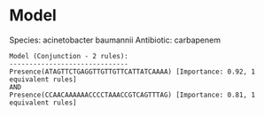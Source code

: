 
# Model

Species: acinetobacter baumannii
Antibiotic: carbapenem

```
Model (Conjunction - 2 rules):
------------------------------
Presence(ATAGTTCTGAGGTTGTTGTTCATTATCAAAA) [Importance: 0.92, 1 equivalent rules]
AND
Presence(CCAACAAAAAACCCCTAAACCGTCAGTTTAG) [Importance: 0.81, 1 equivalent rules]

```

